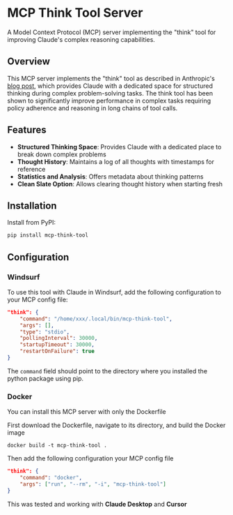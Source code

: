 # MCP Think Tool Server

A Model Context Protocol (MCP) server implementing the "think" tool for improving Claude's complex reasoning capabilities.

## Overview

This MCP server implements the "think" tool as described in Anthropic's [blog post](https://www.anthropic.com/engineering/claude-think-tool), which provides Claude with a dedicated space for structured thinking during complex problem-solving tasks. The think tool has been shown to significantly improve performance in complex tasks requiring policy adherence and reasoning in long chains of tool calls.

## Features

- **Structured Thinking Space**: Provides Claude with a dedicated place to break down complex problems
- **Thought History**: Maintains a log of all thoughts with timestamps for reference
- **Statistics and Analysis**: Offers metadata about thinking patterns
- **Clean Slate Option**: Allows clearing thought history when starting fresh

## Installation

Install from PyPI:

```bash
pip install mcp-think-tool
```

## Configuration

### Windsurf
To use this tool with Claude in Windsurf, add the following configuration to your MCP config file:

```json
"think": {
    "command": "/home/xxx/.local/bin/mcp-think-tool",
    "args": [],
    "type": "stdio",
    "pollingInterval": 30000,
    "startupTimeout": 30000,
    "restartOnFailure": true
}
```

The `command` field should point to the directory where you installed the python package using pip.

### Docker

You can install this MCP server with only the Dockerfile

First download the Dockerfile, navigate to its directory, and build the Docker image

````
docker build -t mcp-think-tool .
````

Then add the following configuration your MCP config file

````json
"think": {
    "command": "docker",
    "args": ["run", "--rm", "-i", "mcp-think-tool"]
}
````

This was tested and working with **Claude Desktop** and **Cursor**